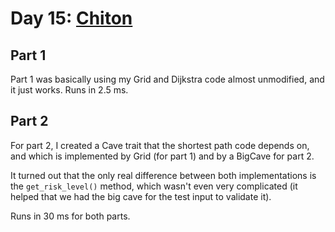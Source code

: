 # Day 15: [Chiton](https://adventofcode.com/2021/day/15)

## Part 1

Part 1 was basically using my Grid and Dijkstra code almost unmodified, and it just works. Runs in 2.5 ms.

## Part 2

For part 2, I created a Cave trait that the shortest path code depends on, and which is implemented by Grid (for part 1) and by a BigCave for part 2.

It turned out that the only real difference between both implementations is the `get_risk_level()` method, which wasn't even very complicated (it helped that we had the big cave for the test input to validate it).

Runs in 30 ms for both parts.